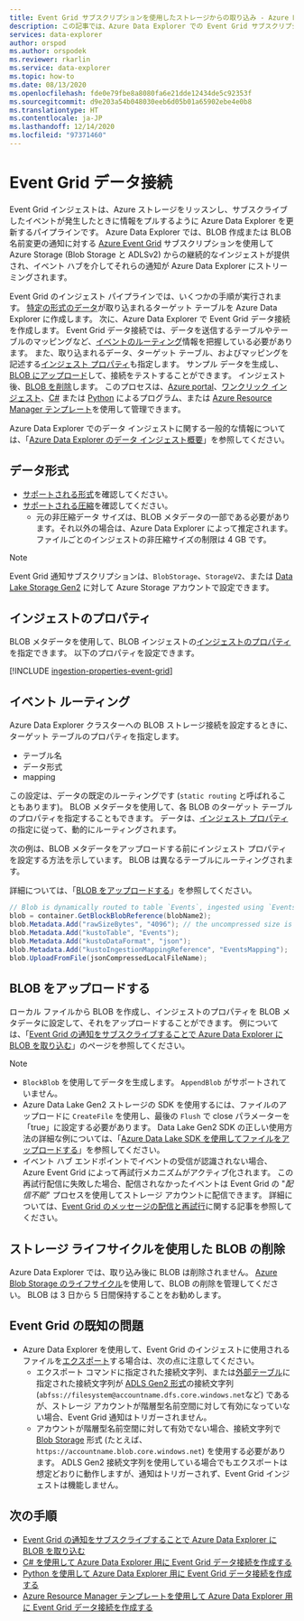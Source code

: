 ```yaml
---
title: Event Grid サブスクリプションを使用したストレージからの取り込み - Azure Data Explorer
description: この記事では、Azure Data Explorer での Event Grid サブスクリプションを使用したストレージからの取り込みについて説明します。
services: data-explorer
author: orspod
ms.author: orspodek
ms.reviewer: rkarlin
ms.service: data-explorer
ms.topic: how-to
ms.date: 08/13/2020
ms.openlocfilehash: fde0e79fbe8a8080fa6e21dde12434de5c92353f
ms.sourcegitcommit: d9e203a54b048030eeb6d05b01a65902ebe4e0b8
ms.translationtype: HT
ms.contentlocale: ja-JP
ms.lasthandoff: 12/14/2020
ms.locfileid: "97371460"
---
```

# <a name="event-grid-data-connection"></a>Event Grid データ接続

Event Grid インジェストは、Azure ストレージをリッスンし、サブスクライブしたイベントが発生したときに情報をプルするように Azure Data Explorer を更新するパイプラインです。 Azure Data Explorer では、BLOB 作成または BLOB 名前変更の通知に対する [Azure Event Grid](/azure/event-grid/overview) サブスクリプションを使用して Azure Storage (Blob Storage と ADLSv2) からの継続的なインジェストが提供され、イベント ハブを介してそれらの通知が Azure Data Explorer にストリーミングされます。

Event Grid のインジェスト パイプラインでは、いくつかの手順が実行されます。 [特定の形式のデータ](#data-format)が取り込まれるターゲット テーブルを Azure Data Explorer に作成します。 次に、Azure Data Explorer で Event Grid データ接続を作成します。 Event Grid データ接続では、データを送信するテーブルやテーブルのマッピングなど、[イベントのルーティング](#events-routing)情報を把握している必要があります。 また、取り込まれるデータ、ターゲット テーブル、およびマッピングを記述する[インジェスト プロパティ](#ingestion-properties)も指定します。 サンプル データを生成し、[BLOB にアップロード](#upload-blobs)して、接続をテストすることができます。 インジェスト後、[BLOB を削除](#delete-blobs-using-storage-lifecycle)します。 このプロセスは、[Azure portal](ingest-data-event-grid.md)、[ワンクリック インジェスト](one-click-ingestion-new-table.md)、[C#](data-connection-event-grid-csharp.md) または [Python](data-connection-event-grid-python.md) によるプログラム、または [Azure Resource Manager テンプレート](data-connection-event-grid-resource-manager.md)を使用して管理できます。 

Azure Data Explorer でのデータ インジェストに関する一般的な情報については、「[Azure Data Explorer のデータ インジェスト概要](ingest-data-overview.md)」を参照してください。

## <a name="data-format"></a>データ形式

* [サポートされる形式](ingestion-supported-formats.md)を確認してください。
* [サポートされる圧縮](ingestion-supported-formats.md#supported-data-compression-formats)を確認してください。
    * 元の非圧縮データ サイズは、BLOB メタデータの一部である必要があります。それ以外の場合は、Azure Data Explorer によって推定されます。 ファイルごとのインジェストの非圧縮サイズの制限は 4 GB です。

> [!NOTE]
> Event Grid 通知サブスクリプションは、`BlobStorage`、`StorageV2`、または [Data Lake Storage Gen2](/azure/storage/blobs/data-lake-storage-introduction) に対して Azure Storage アカウントで設定できます。

## <a name="ingestion-properties"></a>インジェストのプロパティ

BLOB メタデータを使用して、BLOB インジェストの[インジェストのプロパティ](ingestion-properties.md)を指定できます。
以下のプロパティを設定できます。

[!INCLUDE [ingestion-properties-event-grid](includes/ingestion-properties-event-grid.md)]

## <a name="events-routing"></a>イベント ルーティング

Azure Data Explorer クラスターへの BLOB ストレージ接続を設定するときに、ターゲット テーブルのプロパティを指定します。
* テーブル名
* データ形式
* mapping

この設定は、データの既定のルーティングです (`static routing` と呼ばれることもあります)。
BLOB メタデータを使用して、各 BLOB のターゲット テーブルのプロパティを指定することもできます。 データは、[インジェスト プロパティ](#ingestion-properties)の指定に従って、動的にルーティングされます。

次の例は、BLOB メタデータをアップロードする前にインジェスト プロパティを設定する方法を示しています。 BLOB は異なるテーブルにルーティングされます。

詳細については、「[BLOB をアップロードする](#upload-blobs)」を参照してください。

```csharp
// Blob is dynamically routed to table `Events`, ingested using `EventsMapping` data mapping
blob = container.GetBlockBlobReference(blobName2);
blob.Metadata.Add("rawSizeBytes", "4096‬"); // the uncompressed size is 4096 bytes
blob.Metadata.Add("kustoTable", "Events");
blob.Metadata.Add("kustoDataFormat", "json");
blob.Metadata.Add("kustoIngestionMappingReference", "EventsMapping");
blob.UploadFromFile(jsonCompressedLocalFileName);
```

## <a name="upload-blobs"></a>BLOB をアップロードする

ローカル ファイルから BLOB を作成し、インジェストのプロパティを BLOB メタデータに設定して、それをアップロードすることができます。 例については、「[Event Grid の通知をサブスクライブすることで Azure Data Explorer に BLOB を取り込む](ingest-data-event-grid.md#generate-sample-data)」のページを参照してください。

> [!NOTE]
> * `BlockBlob` を使用してデータを生成します。 `AppendBlob` がサポートされていません。
> * Azure Data Lake Gen2 ストレージの SDK を使用するには、ファイルのアップロードに `CreateFile` を使用し、最後の `Flush` で close パラメーターを「true」に設定する必要があります。
> Data Lake Gen2 SDK の正しい使用方法の詳細な例については、「[Azure Data Lake SDK を使用してファイルをアップロードする](data-connection-event-grid-csharp.md#upload-file-using-azure-data-lake-sdk)」を参照してください。
> * イベント ハブ エンドポイントでイベントの受信が認識されない場合、Azure Event Grid によって再試行メカニズムがアクティブ化されます。 この再試行配信に失敗した場合、配信されなかったイベントは Event Grid の "*配信不能*" プロセスを使用してストレージ アカウントに配信できます。 詳細については、[Event Grid のメッセージの配信と再試行](/azure/event-grid/delivery-and-retry#retry-schedule-and-duration)に関する記事を参照してください。

## <a name="delete-blobs-using-storage-lifecycle"></a>ストレージ ライフサイクルを使用した BLOB の削除

Azure Data Explorer では、取り込み後に BLOB は削除されません。 [Azure Blob Storage のライフサイクル](/azure/storage/blobs/storage-lifecycle-management-concepts?tabs=azure-portal)を使用して、BLOB の削除を管理してください。 BLOB は 3 日から 5 日間保持することをお勧めします。

## <a name="known-event-grid-issues"></a>Event Grid の既知の問題

* Azure Data Explorer を使用して、Event Grid のインジェストに使用されるファイルを[エクスポート](kusto/management/data-export/export-data-to-storage.md)する場合は、次の点に注意してください。 
    * エクスポート コマンドに指定された接続文字列、または[外部テーブル](kusto/management/data-export/export-data-to-an-external-table.md)に指定された接続文字列が [ADLS Gen2 形式](kusto/api/connection-strings/storage.md#azure-data-lake-store)の接続文字列 (`abfss://filesystem@accountname.dfs.core.windows.net`など) であるが、ストレージ アカウントが階層型名前空間に対して有効になっていない場合、Event Grid 通知はトリガーされません。
    * アカウントが階層型名前空間に対して有効でない場合、接続文字列で [Blob Storage](kusto/api/connection-strings/storage.md#azure-storage-blob) 形式 (たとえば、`https://accountname.blob.core.windows.net`) を使用する必要があります。 ADLS Gen2 接続文字列を使用している場合でもエクスポートは想定どおりに動作しますが、通知はトリガーされず、Event Grid インジェストは機能しません。

## <a name="next-steps"></a>次の手順

* [Event Grid の通知をサブスクライブすることで Azure Data Explorer に BLOB を取り込む](ingest-data-event-grid.md)
* [C# を使用して Azure Data Explorer 用に Event Grid データ接続を作成する](data-connection-event-grid-csharp.md)
* [Python を使用して Azure Data Explorer 用に Event Grid データ接続を作成する](data-connection-event-grid-python.md)
* [Azure Resource Manager テンプレートを使用して Azure Data Explorer 用に Event Grid データ接続を作成する](data-connection-event-grid-resource-manager.md)
